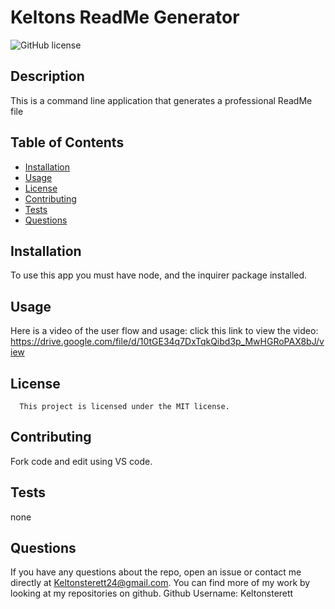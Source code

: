 
  # Keltons ReadMe Generator
   ![GitHub license](https://img.shields.io/badge/license-MIT-blue.svg)

  ## Description
  This is a command line application that generates a professional ReadMe file 

  ## Table of Contents
  * [Installation](#installation)
  * [Usage](#usage)
  * [License](#license)
  * [Contributing](#contributing)
  * [Tests](#tests)
  * [Questions](#Contact-Information)

  ## Installation
  To use this app you must have node, and the inquirer package installed.

  ## Usage
  Here is a video of the user flow and usage:
  click this link to view the video: https://drive.google.com/file/d/10tGE34q7DxTqkQibd3p_MwHGRoPAX8bJ/view

   ## License
      This project is licensed under the MIT license.

  ## Contributing
  Fork code and edit using VS code.

  ## Tests
  none

  ## Questions
  If you have any questions about the repo, open an issue or contact me directly at Keltonsterett24@gmail.com. You can find more of my work by looking at my repositories on github.
   Github Username: Keltonsterett

